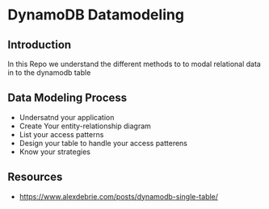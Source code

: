 # DynamoDB Datamodeling
## Introduction 
In this Repo we understand the different methods to to modal relational data in to the dynamodb table

## Data Modeling Process
- Undersatnd your application
- Create Your entity-relationship diagram
- List your access patterns
- Design your table to handle your access patterens
- Know your strategies

## Resources
- https://www.alexdebrie.com/posts/dynamodb-single-table/
